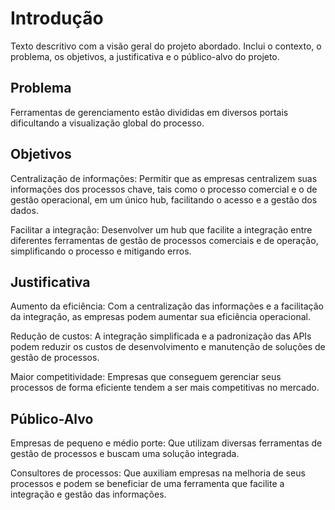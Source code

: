 # Introdução

Texto descritivo com a visão geral do projeto abordado. Inclui o contexto, o problema, os objetivos, a justificativa e o público-alvo do projeto.

## Problema

Ferramentas de gerenciamento estão divididas em diversos portais dificultando a visualização global do processo.

## Objetivos

Centralização de informações: Permitir que as empresas centralizem suas informações dos processos chave, tais como o processo comercial e o de gestão operacional, em um único hub, facilitando o acesso e a gestão dos dados.

Facilitar a integração: Desenvolver um hub que facilite a integração entre diferentes ferramentas de gestão de processos comerciais e de operação, simplificando o processo e mitigando erros.

 
## Justificativa

Aumento da eficiência: Com a centralização das informações e a facilitação da integração, as empresas podem aumentar sua eficiência operacional.

Redução de custos: A integração simplificada e a padronização das APIs podem reduzir os custos de desenvolvimento e manutenção de soluções de gestão de processos.

Maior competitividade: Empresas que conseguem gerenciar seus processos de forma eficiente tendem a ser mais competitivas no mercado.


## Público-Alvo

Empresas de pequeno e médio porte: Que utilizam diversas ferramentas de gestão de processos e buscam uma solução integrada.

Consultores de processos: Que auxiliam empresas na melhoria de seus processos e podem se beneficiar de uma ferramenta que facilite a integração e gestão das informações.
